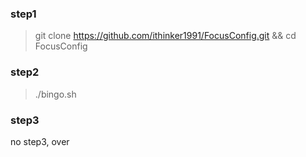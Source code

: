 
### step1
> git clone https://github.com/ithinker1991/FocusConfig.git && cd FocusConfig

### step2
> ./bingo.sh

### step3
no step3, over

